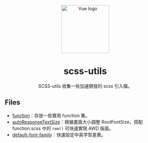 <p align="center">
  <img width="150" src="https://sass-lang.com/assets/img/logos/logo-b6e1ef6e.svg" alt="Vue logo">
</p>

<h1 align="center">scss-utils</h1>
<p align="center">SCSS-utils 收集一些加速開發的 scss 引入檔。</p>




## Files
- [function](#functionscss)：存放一些實用 function 集。
- [autoResponseTextSize](#autoResponseTextSizescss)：根據畫面大小調整 RootFontSize，搭配 function.scss 中的 `rem()` 可快速實現 AWD 版面。
- [default-font-family](#default-font-familyscss)：快速設定中英字型差異。
